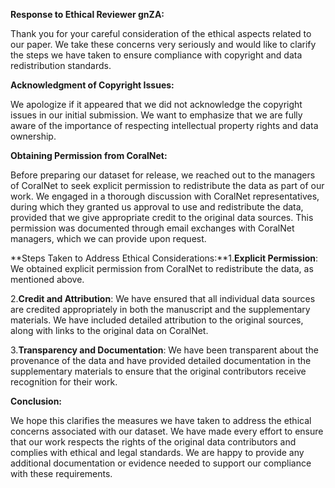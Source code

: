 **Response to Ethical Reviewer gnZA:**

Thank you for your careful consideration of the ethical aspects related to our paper. We take these concerns very seriously and would like to clarify the steps we have taken to ensure compliance with copyright and data redistribution standards.

**Acknowledgment of Copyright Issues:**

We apologize if it appeared that we did not acknowledge the copyright issues in our initial submission. We want to emphasize that we are fully aware of the importance of respecting intellectual property rights and data ownership.

**Obtaining Permission from CoralNet:**

Before preparing our dataset for release, we reached out to the managers of CoralNet to seek explicit permission to redistribute the data as part of our work. We engaged in a thorough discussion with CoralNet representatives, during which they granted us approval to use and redistribute the data, provided that we give appropriate credit to the original data sources. This permission was documented through email exchanges with CoralNet managers, which we can provide upon request.

**Steps Taken to Address Ethical Considerations:**1.**Explicit Permission**: We obtained explicit permission from CoralNet to redistribute the data, as mentioned above.
   
2.**Credit and Attribution**: We have ensured that all individual data sources are credited appropriately in both the manuscript and the supplementary materials. We have included detailed attribution to the original sources, along with links to the original data on CoralNet.

3.**Transparency and Documentation**: We have been transparent about the provenance of the data and have provided detailed documentation in the supplementary materials to ensure that the original contributors receive recognition for their work.

**Conclusion:**

We hope this clarifies the measures we have taken to address the ethical concerns associated with our dataset. We have made every effort to ensure that our work respects the rights of the original data contributors and complies with ethical and legal standards. We are happy to provide any additional documentation or evidence needed to support our compliance with these requirements.
